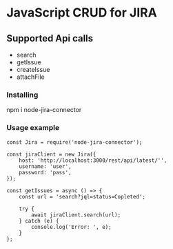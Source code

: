 # JavaScript CRUD for JIRA

## Supported Api calls
* search
* getIssue
* createIssue
* attachFile

### Installing
npm i node-jira-connector

### Usage example
```
const Jira = require('node-jira-connector');

const jiraClient = new Jira({
    host: 'http://localhost:3000/rest/api/latest/'',
    username: 'user',
    password: 'pass',
});

const getIssues = async () => {
    const url = 'search?jql=status=Copleted';

    try {
        await jiraClient.search(url);
    } catch (e) {
        console.log('Error: ', e);
    }
};